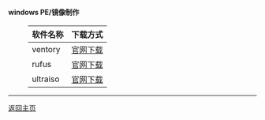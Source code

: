 #### windows PE/镜像制作
<html>
<head>
<meta charset='UTF-8'><meta name='viewport' content='width=device-width initial-scale=1'>
</head>
<figure><table>
<thead>
<tr><th style='text-align:left;' >软件名称</th><th style='text-align:right;' >下载方式</th></tr></thead>
<tbody><tr><td style='text-align:left;' >ventory</td><td style='text-align:right;' ><a href='https://www.ventoy.net/cn/index.html'>官网下载</a></td></tr><tr><td style='text-align:left;' >rufus </td><td style='text-align:right;' ><a href='http://rufus.ie/zh/'>官网下载</a></td></tr><tr><td style='text-align:left;' >ultraiso</td><td style='text-align:right;' ><a href='https://cn.ultraiso.net/xiazai.html'>官网下载</a></td></tr></tbody>
</table></figure>
<hr />
<p><a href='https://qoorange.com'>返回主页</a></p>
<p>&nbsp;</p>
</html>
